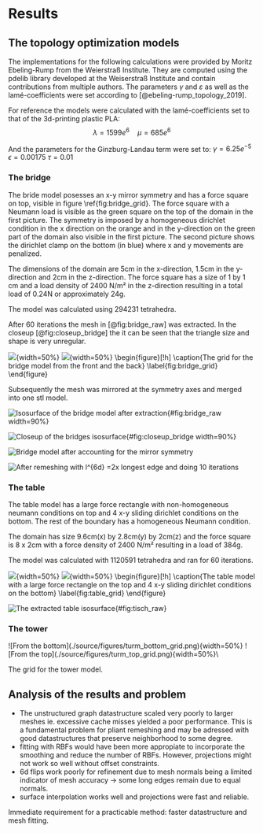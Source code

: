 
# Results

<!--As mentioned before there is a fundamental challenge in the surface interpolation with radial basis functions that is due to the fact that the surface is given implicitly by the zero-level of the 3-dimensional interpolant. Since the interpolant is only guaranteed to have a zero crossing at the interpolation points and not in between them, the surface can be non-contiguous. More precisely there is no topological guarantee for a manifold surface over a cluster of islands.-->

<!--Sevel parameters influcence that situation. Those being:-->

<!--* the spacing and values of the offset points and if they are uniform or not-->
<!--* the scale-factor(s) of the radial-basis-functions and if they are uniform or not-->

<!--To assess the acceptance of different parameter-combinations in that regard I conducted a parameter-survey. The aim was to have a general heuristic for an always working or at least 'as good as it gets' parameter set for the following remeshings.-->

<!--As a essential feature the values of the RBF-interpolant along an outward line through the triangle-centroids were probed for:-->
<!--a) the existence of a zero-crossing (mandatory)-->
<!--b) the witdh between minima and maxima adjacent to the zero crossing (convergence area of the projection)-->


<!--![At the vertices of the mesh in between the offset interpolation points the RBF-interpolant is well behaved.-->
<!--The offset interpolation points are located at $\pm$ 0.78 in units of the actual mesh  \label{my_label}](source/figures/vertex_normal_plot.png){ width=100% }-->

## The topology optimization models
The implementations for the following calculations were provided by Moritz Ebeling-Rump from the Weierstraß Institute.
They are computed using the pdelib library developed at the Weiserstraß Institute and contain contributions from multiple authors.
The parameters $\gamma$ and $\varepsilon$ as well as the lamé-coefficients were set according to [@ebeling-rump_topology_2019].

For reference the models were calculated with the lamé-coefficients set to that of the 3d-printing plastic PLA:
$$\lambda = 1599e^6 \quad \mu = 685e^6$$

And the parameters for the Ginzburg-Landau term were set to:
$\gamma = 6.25e^{-5}$ $\epsilon = 0.00175$ $\tau = 0.01$


### The bridge
The bride model posesses an x-y mirror symmetry and has a force square on top, visible in figure \ref{fig:bridge_grid}.
The force square with a Neumann load is visible as the green square on the top of the domain in the first picture.
The symmetry is imposed by a homogeneous dirichlet condition in the x direction on the orange and in the y-direction on the green part of the domain
also visible in the first picture.
The second picture shows the dirichlet clamp on the bottom (in blue) where x and y movements are penalized.

The dimensions of the domain are 5cm in the x-direction, 1.5cm in the y-direction and 2cm in the z-direction.
The force square has a size of 1 by 1 cm and a load density of 2400 N/m² in the z-direction resulting in a total load of 0.24N or approximately 24g.

The model was calculated using 294231 tetrahedra.

After 60 iterations the mesh in [@fig:bridge_raw] was extracted.
In the closeup [@fig:closeup_bridge] the it can be seen that the triangle size and shape is very unregular.

![](./source/figures/bridge_grid_front.png){width=50%}
![](./source/figures/bridge_grid_back.png){width=50%}
\begin{figure}[!h]
\caption{The grid for the bridge model from the front and the back}
\label{fig:bridge_grid}
\end{figure}

Subsequently the mesh was mirrored at the symmetry axes and merged into one stl model.

![Isosurface of the bridge model after extraction](./source/figures/bridge_solo_raw.png){#fig:bridge_raw width=90%}

![Closeup of the bridges isosurface](./source/figures/closeup_bridge.png){#fig:closeup_bridge width=90%}

![Bridge model after accounting for the mirror symmetry](./source/figures/bridge_raw.png)

![After remeshing with $l^{6d} =$2x longest edge and doing 10 iterations](./source/figures/bridge_with_zoom2.png)

### The table
The table model has a large force rectangle with non-homogeneous neumann conditions on top and 4 x-y sliding dirichlet conditions on the bottom.
The rest of the boundary has a homogeneous Neumann condition.

The domain has size 9.6cm(x) by 2.8cm(y) by 2cm(z) and the force square is 8 x 2cm with a force density of 2400 N/m² resulting in a load of 384g.

The model was calculated with 1120591 tetrahedra and ran for 60 iterations.

![](./source/figures/tisch3d_grid_bottom.png){width=50%}
![](./source/figures/tisch3d_grid_top.png){width=50%}
\begin{figure}[!h]
\caption{The table model with a large force rectangle on the top and 4 x-y sliding dirichlet conditions on the bottom}
\label{fig:table_grid}
\end{figure}


![The extracted table isosurface](./source/figures/tisch_raw.png){#fig:tisch_raw}

### The tower

<div id="fig:tower_grid">
![From the bottom](./source/figures/turm_bottom_grid.png){width=50%}
![From the top](./source/figures/turm_top_grid.png){width=50%}\

The grid for the tower model.
</div>


## Analysis of the results and problem 

- The unstructured graph datastructure scaled very poorly to larger meshes ie. excessive cache misses yielded a poor performance.
  This is a fundamental problem for pliant remeshing and may be adressed with good datastructures that preserve neighborhood to some degree. 
- fitting with RBFs would have been more appropiate to incorporate the smoothing and reduce the number of RBFs.
  However, projections might not work so well without offset constraints.
- 6d flips work poorly for refinement due to mesh normals being a limited indicator of mesh accuracy -> some long edges remain due to equal normals.
- surface interpolation works well and projections were fast and reliable.

Immediate requirement for a practicable method: faster datastructure and mesh fitting.
